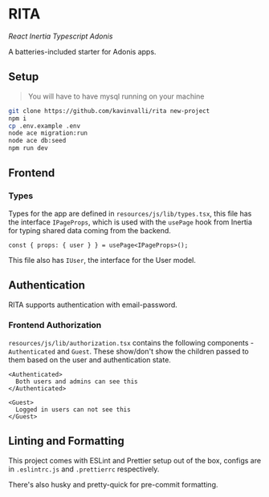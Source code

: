 # RITA
*React Inertia Typescript Adonis*

A batteries-included starter for Adonis apps.

## Setup
> You will have to have mysql running on your machine
```sh
git clone https://github.com/kavinvalli/rita new-project
npm i
cp .env.example .env
node ace migration:run
node ace db:seed
npm run dev
```

## Frontend

### Types

Types for the app are defined in `resources/js/lib/types.tsx`, this file has the interface `IPageProps`, which is used with the `usePage` hook from Inertia for typing shared data coming from the backend.

```tsx
const { props: { user } } = usePage<IPageProps>();
```

This file also has `IUser`, the interface for the User model.

## Authentication

RITA supports authentication with email-password.

### Frontend Authorization

`resources/js/lib/authorization.tsx` contains the following components - `Authenticated` and `Guest`. These show/don't show the children passed to them based on the user and authentication state.

```tsx
<Authenticated>
  Both users and admins can see this
</Authenticated>

<Guest>
  Logged in users can not see this
</Guest>
```

## Linting and Formatting

This project comes with ESLint and Prettier setup out of the box, configs are in `.eslintrc.js` and `.prettierrc` respectively.

There's also husky and pretty-quick for pre-commit formatting.
